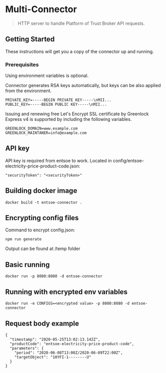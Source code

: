 # Multi-Connector

> HTTP server to handle Platform of Trust Broker API requests.

## Getting Started

These instructions will get you a copy of the connector up and running.

### Prerequisites

Using environment variables is optional.

Connector generates RSA keys automatically, but keys can be also applied from the environment.
```
PRIVATE_KEY=-----BEGIN PRIVATE KEY-----\nMII...
PUBLIC_KEY=-----BEGIN PUBLIC KEY-----\nMII...
```

Issuing and renewing free Let's Encrypt SSL certificate by Greenlock Express v4 is supported by including the following variables.
```
GREENLOCK_DOMAIN=www.example.com
GREENLOCK_MAINTANER=info@example.com
```

## API key

API key is required from entsoe to work. Located in config/entsoe-electricity-price-product-code.json: 

```
"securityToken": "<securityToken>"
```

## Building docker image

```
docker build -t entsoe-connector .
```

## Encrypting config files

Command to encrypt config.json:

```
npm run generate
```
Output can be found at /temp folder

## Basic running

```
docker run -p 8080:8080 -d entsoe-connector
```

## Running with encrypted env variables

```
docker run -e CONFIGS=<encrypted value> -p 8080:8080 -d entsoe-connector

```
## Request body example

```
{
  "timestamp": "2020-05-25T13:02:13.142Z",
  "productCode": "entsoe-electricity-price-product-code",
  "parameters": {
    "period": "2020-06-08T13:00Z/2020-06-09T22:00Z",
    "targetObject": "10YFI-1--------U"
  }
}
```

